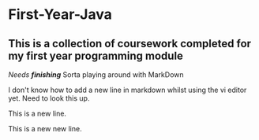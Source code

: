# First-Year-Java
## This is a collection of coursework completed for my first year programming module
*Needs **finishing***
Sorta playing around with MarkDown

I don't know how to add a new line in markdown whilst using the vi editor yet. Need to look this up.

This is a new line.


This is a new new line.
